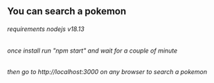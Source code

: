 ## You can search a pokemon
###### requirements nodejs v18.13
###### once install run "npm start" and wait for a couple of minute
###### then go to http://localhost:3000 on any browser to search a pokemon
